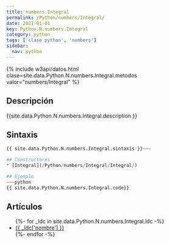 ```yaml
---
title: numbers.Integral
permalink: /Python/numbers/Integral/
date: 2021-01-01
key: Python.N.numbers.Integral
category: python
tags: ['clase python', 'numbers']
sidebar: 
  nav: python
---
```


{% include w3api/datos.html clase=site.data.Python.N.numbers.Integral.metodos valor="numbers/Integral" %}

## Descripción
{{site.data.Python.N.numbers.Integral.description }}

## Sintaxis
~~~python
{{ site.data.Python.N.numbers.Integral.sintaxis }}~~~

## Constructores
* [Integral](/Python/numbers/Integral/Integral/)

## Ejemplo
~~~python
{{ site.data.Python.N.numbers.Integral.code}}
~~~

## Artículos
<ul>
{%- for _ldc in site.data.Python.N.numbers.Integral.ldc -%}
   <li>
       <a href="{{_ldc['url'] }}">{{ _ldc['nombre'] }}</a>
   </li>
{%- endfor -%}
</ul>
